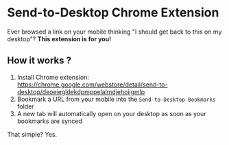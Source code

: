 Send-to-Desktop Chrome Extension
================================

Ever browsed a link on your mobile thinking "I should get back to this on my desktop"? **This extension is for you!**

## How it works ?

1. Install Chrome extension: https://chrome.google.com/webstore/detail/send-to-desktop/deoeiegldekdpmppelalmdjehoijgmlp
2. Bookmark a URL from your mobile into the `Send-to-Desktop Bookmarks` folder
3. A new tab will automatically open on your desktop as soon as your bookmarks are synced

That simple? Yes.

